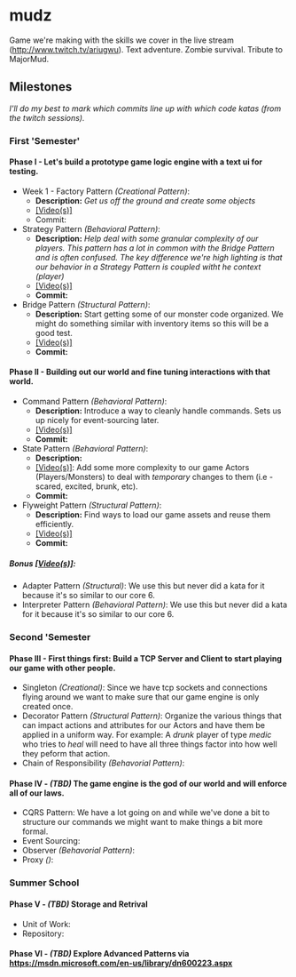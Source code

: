 # mudz
Game we're making with the skills we cover in the live stream (http://www.twitch.tv/ariugwu). Text adventure. Zombie survival. Tribute to MajorMud.

## Milestones
_I'll do my best to mark which commits line up with which code katas (from the twitch sessions)._

### First 'Semester' ###

#### Phase I - Let's build a prototype game logic engine with a text ui for testing.
* Week 1 - Factory Pattern _(Creational Pattern)_: 
  * **Description:** _Get us off the ground and create some objects_
  * [[Video(s)]](https://www.youtube.com/watch?v=IlWQk2WRS3g)
  * Commit:
* Strategy Pattern _(Behavioral Pattern)_:
  * **Description:** _Help deal with some granular complexity of our players. This pattern has a lot in common with the Bridge Pattern and is often confused. The key difference we're high lighting is that our behavior in a Strategy Pattern is coupled witht he context (player)_
  * [[Video(s)]](https://www.youtube.com/watch?v=obRmu-qJVRE)
  * **Commit:**
* Bridge Pattern _(Structural Pattern)_:
  * **Description:** Start getting some of our monster code organized. We might do something similar with inventory items so this will be a good test.
  * [[Video(s)]](https://www.youtube.com/playlist?list=PLpYfe60H9lRsrrMbj_hsx-cRNL-C-z4kW)
  * **Commit:**

#### Phase II - Building out our world and fine tuning interactions with that world.
* Command Pattern _(Behavioral Pattern)_:
  * **Description:** Introduce a way to cleanly handle commands. Sets us up nicely for event-sourcing later.
  * [[Video(s)]](https://www.youtube.com/playlist?list=PLpYfe60H9lRuFpmif1JiZTa-Cx-1UJKGf)
  * **Commit:**
* State Pattern _(Behavioral Pattern)_:
  * **Description:**
  * [[Video(s)]](https://www.youtube.com/playlist?list=PLpYfe60H9lRvl5DeE5AOAw2-kYsd_xrMX): Add some more complexity to our game Actors (Players/Monsters) to deal with *temporary* changes to them (i.e - scared, excited, brunk, etc).
  * **Commit:**
* Flyweight Pattern _(Structural Pattern)_:
  * **Description:** Find ways to load our game assets and reuse them efficiently.
  * [[Video(s)]](https://www.youtube.com/playlist?list=PLpYfe60H9lRte4o8Ld_fTpG7iaJlSpV_B)
  * **Commit:**

##### Bonus [[Video(s)]](https://www.youtube.com/playlist?list=PLpYfe60H9lRu9yxvQfaMO6Avp15kkXfJt):
* Adapter Pattern _(Structural)_: We use this but never did a kata for it because it's so similar to our core 6.
* Interpreter Pattern _(Behavioral Pattern)_: We use this but never did a kata for it because it's so similar to our core 6.

### Second 'Semester ###
#### Phase III - First things first: Build a TCP Server and Client to start playing our game with other people.
* Singleton _(Creational)_: Since we have tcp sockets and connections flying around we want to make sure that our game engine is only created once.
* Decorator Pattern _(Structural Pattern)_: Organize the various things that can impact actions and attributes for our Actors and have them be applied in a uniform way. For example: A _drunk_ player of type _medic_ who tries to _heal_ will need to have all three things factor into how well they peform that action.
* Chain of Responsibility _(Behavorial Pattern)_:

#### Phase IV - *(TBD)* The game engine is the god of our world and will enforce all of our laws.
* CQRS Pattern: We have a lot going on and while we've done a bit to structure our commands we might want to make things a bit more formal.
* Event Sourcing: 
* Observer _(Behavorial Pattern)_:
* Proxy _()_:

### Summer School ###

#### Phase V - *(TBD)* Storage and Retrival
* Unit of Work:
* Repository:

#### Phase VI - *(TBD)* Explore Advanced Patterns via https://msdn.microsoft.com/en-us/library/dn600223.aspx
